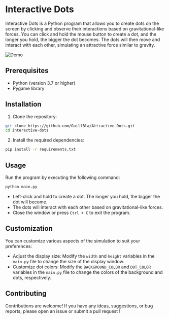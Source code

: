 # Interactive Dots

Interactive Dots is a Python program that allows you to create dots on the screen by clicking and observe their interactions based on gravitational-like forces. You can click and hold the mouse button to create a dot, and the longer you hold, the bigger the dot becomes. The dots will then move and interact with each other, simulating an attractive force similar to gravity.

![Demo](demo.gif)

## Prerequisites

- Python (version 3.7 or higher)
- Pygame library

## Installation

1. Clone the repository:

```bash
git clone https://github.com/GuillBla/Attractive-Dots.git
cd interactive-dots
```

2. Install the required dependencies:

```bash
pip install -r requirements.txt
```

## Usage

Run the program by executing the following command:

```bash
python main.py
```

- Left-click and hold to create a dot. The longer you hold, the bigger the dot will become.
- The dots will interact with each other based on gravitational-like forces.
- Close the window or press `Ctrl + C` to exit the program.

## Customization

You can customize various aspects of the simulation to suit your preferences:

- Adjust the display size: Modify the `width` and `height` variables in the `main.py` file to change the size of the display window.
- Customize dot colors: Modify the `BACKGROUND_COLOR` and `DOT_COLOR` variables in the `main.py` file to change the colors of the background and dots, respectively.

## Contributing

Contributions are welcome! If you have any ideas, suggestions, or bug reports, please open an issue or submit a pull request ! 